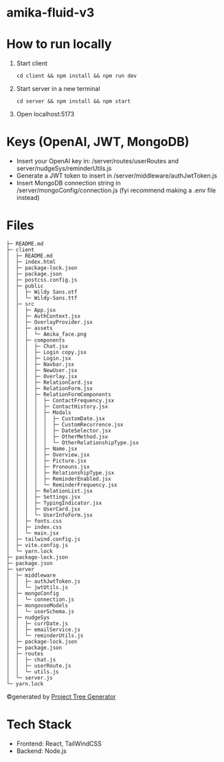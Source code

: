 # amika-fluid-v3

# How to run locally

1. Start client
   ```
   cd client && npm install && npm run dev
   ```
2. Start server in a new terminal
   ```
   cd server && npm install && npm start
   ```
3. Open localhost:5173

# Keys (OpenAI, JWT, MongoDB)

- Insert your OpenAI key in: /server/routes/userRoutes and server/nudgeSys/reminderUtils.js
- Generate a JWT token to insert in /server/middleware/authJwtToken.js
- Insert MongoDB connection string in /server/mongoConfig/connection.js
(fyi recommend making a .env file instead)

# Files
```
├─ README.md
├─ client
│  ├─ README.md
│  ├─ index.html
│  ├─ package-lock.json
│  ├─ package.json
│  ├─ postcss.config.js
│  ├─ public
│  │  ├─ Wildy Sans.otf
│  │  └─ Wildy-Sans.ttf
│  ├─ src
│  │  ├─ App.jsx
│  │  ├─ AuthContext.jsx
│  │  ├─ OverlayProvider.jsx
│  │  ├─ assets
│  │  │  └─ Amika_face.png
│  │  ├─ components
│  │  │  ├─ Chat.jsx
│  │  │  ├─ Login copy.jsx
│  │  │  ├─ Login.jsx
│  │  │  ├─ Navbar.jsx
│  │  │  ├─ NewUser.jsx
│  │  │  ├─ Overlay.jsx
│  │  │  ├─ RelationCard.jsx
│  │  │  ├─ RelationForm.jsx
│  │  │  ├─ RelationFormComponents
│  │  │  │  ├─ ContactFrequency.jsx
│  │  │  │  ├─ ContactHistory.jsx
│  │  │  │  ├─ Modals
│  │  │  │  │  ├─ CustomDate.jsx
│  │  │  │  │  ├─ CustomRecurrence.jsx
│  │  │  │  │  ├─ DateSelector.jsx
│  │  │  │  │  ├─ OtherMethod.jsx
│  │  │  │  │  └─ OtherRelationshipType.jsx
│  │  │  │  ├─ Name.jsx
│  │  │  │  ├─ Overview.jsx
│  │  │  │  ├─ Picture.jsx
│  │  │  │  ├─ Pronouns.jsx
│  │  │  │  ├─ RelationshipType.jsx
│  │  │  │  ├─ ReminderEnabled.jsx
│  │  │  │  └─ ReminderFrequency.jsx
│  │  │  ├─ RelationList.jsx
│  │  │  ├─ Settings.jsx
│  │  │  ├─ TypingIndicator.jsx
│  │  │  ├─ UserCard.jsx
│  │  │  └─ UserInfoForm.jsx
│  │  ├─ fonts.css
│  │  ├─ index.css
│  │  └─ main.jsx
│  ├─ tailwind.config.js
│  ├─ vite.config.js
│  └─ yarn.lock
├─ package-lock.json
├─ package.json
├─ server
│  ├─ middleware
│  │  ├─ authJwtToken.js
│  │  └─ jwtUtils.js
│  ├─ mongoConfig
│  │  └─ connection.js
│  ├─ mongooseModels
│  │  └─ userSchema.js
│  ├─ nudgeSys
│  │  ├─ currDate.js
│  │  ├─ emailService.js
│  │  └─ reminderUtils.js
│  ├─ package-lock.json
│  ├─ package.json
│  ├─ routes
│  │  ├─ chat.js
│  │  ├─ userRoute.js
│  │  └─ utils.js
│  └─ server.js
└─ yarn.lock
```
©generated by [Project Tree Generator](https://woochanleee.github.io/project-tree-generator)

# Tech Stack
- Frontend: React, TailWindCSS
- Backend: Node.js
